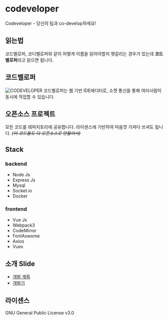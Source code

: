 # codeveloper
Codeveloper - 당신의 팀과 co-develop하세요!

## 읽는법
코드벨로퍼, 코디벨로퍼와 같이 어떻게 이름을 읽어야할지 햇갈리는 경우가 있는데 **코드벨로퍼**라고 읽으면 됩니다.

## 코드벨로퍼
![CODEVELOPER](https://i.imgur.com/ff3JwFs.png)
코드벨로퍼는 웹 기반 IDE에디터로, 소켓 통신을 통해 여러사람이 동시에 작업할 수 있습니다.

## 오픈소스 프로젝트
모든 코드를 레파지토리에 공유합니다. 라이센스에 기반하여 마음껏 가져다 쓰셔도 됩니다.
~~*(이 코드들도 다 오픈소스로 만들어서)*~~

## Stack

### backend
- Node Js
- Express Js
- Mysql
- Socket.io
- Docker

### frontend
- Vue Js
- Webpack3
- CodeMirror
- FontAswome
- Axios
- Vuex

## 소개 Slide
- [개발 계획](https://www.slideshare.net/ssuser827c0b/codeveloper)
- [개발기](https://www.slideshare.net/ssuser827c0b/codeveloper-97872633)

## 라이센스
GNU General Public License v3.0
